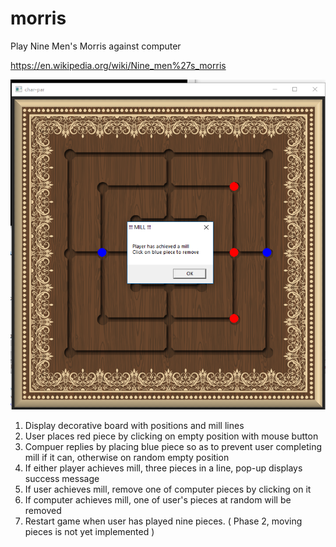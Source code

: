 # morris
Play Nine Men's Morris against computer

https://en.wikipedia.org/wiki/Nine_men%27s_morris

![screenshot](https://github.com/JamesBremner/morris/blob/master/doc/Capture.PNG)

1. Display decorative board with positions and mill lines
1. User places red piece by clicking on empty position with mouse button
2. Compuer replies by placing blue piece so as to prevent user completing mill if it can, otherwise on random empty position
3. If either player achieves mill, three pieces in a line, pop-up displays success message
1. If user achieves mill, remove one of computer pieces by clicking on it
1. If computer achieves mill, one of user's pieces at random will be removed
1. Restart game when user has played nine pieces. ( Phase 2, moving pieces is not yet implemented )
